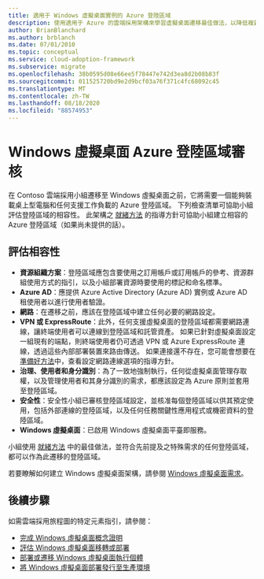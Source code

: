 ```yaml
---
title: 適用于 Windows 虛擬桌面實例的 Azure 登陸區域
description: 使用適用于 Azure 的雲端採用架構來學習虛擬桌面遷移最佳做法，以降低複雜性並將遷移程式標準化。
author: BrianBlanchard
ms.author: brblanch
ms.date: 07/01/2010
ms.topic: conceptual
ms.service: cloud-adoption-framework
ms.subservice: migrate
ms.openlocfilehash: 38b0595d08e66ee5f78447e742d3ea8d2b08b83f
ms.sourcegitcommit: 011525720bd9e2d9bcf03a76f371c4fc68092c45
ms.translationtype: MT
ms.contentlocale: zh-TW
ms.lasthandoff: 08/18/2020
ms.locfileid: "88574953"
---
```

# <a name="windows-virtual-desktop-azure-landing-zone-review"></a>Windows 虛擬桌面 Azure 登陸區域審核

在 Contoso 雲端採用小組遷移至 Windows 虛擬桌面之前，它將需要一個能夠裝載桌上型電腦和任何支援工作負載的 Azure 登陸區域。 下列檢查清單可協助小組評估登陸區域的相容性。 此架構之 [就緒方法](../../ready/index.md) 的指導方針可協助小組建立相容的 Azure 登陸區域（如果尚未提供的話）。

## <a name="evaluate-compatibility"></a>評估相容性

- **資源組織方案**：登陸區域應包含要使用之訂用帳戶或訂用帳戶的參考、資源群組使用方式的指引，以及小組部署資源時要使用的標記和命名標準。
- **Azure AD**：應提供 Azure Active Directory (Azure AD) 實例或 Azure AD 租使用者以進行使用者驗證。
- **網路**：在遷移之前，應該在登陸區域中建立任何必要的網路設定。
- **VPN 或 ExpressRoute**：此外，任何支援虛擬桌面的登陸區域都需要網路連線，讓終端使用者可以連線到登陸區域和託管資產。 如果已針對虛擬桌面設定一組現有的端點，則終端使用者仍可透過 VPN 或 Azure ExpressRoute 連線，透過這些內部部署裝置來路由傳送。 如果連接還不存在，您可能會想要在 [準備好方法](../../ready/index.md)中，查看設定網路連線選項的指導方針。
- **治理、使用者和身分識別**：為了一致地強制執行，任何從虛擬桌面管理存取權，以及管理使用者和其身分識別的需求，都應該設定為 Azure 原則並套用至登陸區域。
- **安全性**：安全性小組已審核登陸區域設定，並核准每個登陸區域以供其預定使用，包括外部連線的登陸區域，以及任何任務關鍵性應用程式或機密資料的登陸區域。
- **Windows 虛擬桌面**：已啟用 Windows 虛擬桌面平臺即服務。 <!-- TODO: Add link to enable the service. -->

小組使用 [就緒方法](../../ready/index.md) 中的最佳做法，並符合先前提及之特殊需求的任何登陸區域，都可以作為此遷移的登陸區域。

若要瞭解如何建立 Windows 虛擬桌面架構，請參閱 [Windows 虛擬桌面需求](/azure/virtual-desktop/overview#requirements)。

## <a name="next-steps"></a>後續步驟

如需雲端採用旅程圖的特定元素指引，請參閱：

- [完成 Windows 虛擬桌面概念證明](./proof-of-concept.md)
- [評估 Windows 虛擬桌面移轉或部署](./migrate-assess.md)
- [部署或遷移 Windows 虛擬桌面執行個體](./migrate-deploy.md)
- [將 Windows 虛擬桌面部署發行至生產環境](./migrate-release.md)
